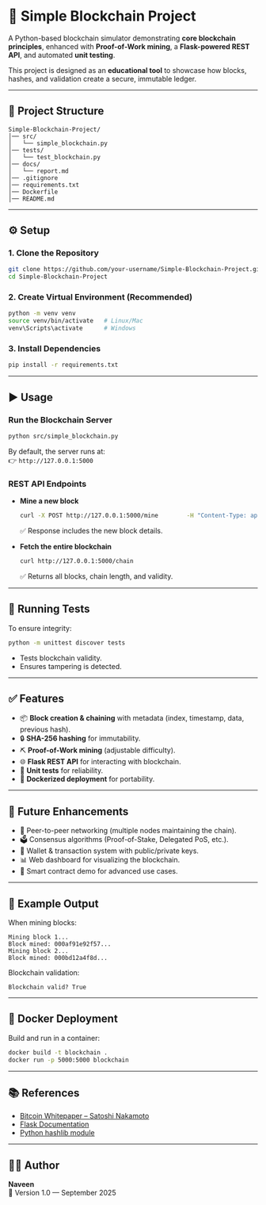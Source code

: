 # 🚀 Simple Blockchain Project

A Python-based blockchain simulator demonstrating **core blockchain principles**, enhanced with **Proof-of-Work mining**, a **Flask-powered REST API**, and automated **unit testing**.  

This project is designed as an **educational tool** to showcase how blocks, hashes, and validation create a secure, immutable ledger.  

---

## 📂 Project Structure
```
Simple-Blockchain-Project/
│── src/
│   └── simple_blockchain.py   
│── tests/
│   └── test_blockchain.py     
│── docs/
│   └── report.md             
│── .gitignore                 
│── requirements.txt          
│── Dockerfile                 
│── README.md                  
```

---

## ⚙️ Setup

### 1. Clone the Repository
```bash
git clone https://github.com/your-username/Simple-Blockchain-Project.git
cd Simple-Blockchain-Project
```

### 2. Create Virtual Environment (Recommended)
```bash
python -m venv venv
source venv/bin/activate   # Linux/Mac
venv\Scripts\activate      # Windows
```

### 3. Install Dependencies
```bash
pip install -r requirements.txt
```

---

## ▶️ Usage

### Run the Blockchain Server
```bash
python src/simple_blockchain.py
```

By default, the server runs at:  
👉 `http://127.0.0.1:5000`

### REST API Endpoints
- **Mine a new block**
  ```bash
  curl -X POST http://127.0.0.1:5000/mine        -H "Content-Type: application/json"        -d '{"data":"My first transaction"}'
  ```
  ✅ Response includes the new block details.

- **Fetch the entire blockchain**
  ```bash
  curl http://127.0.0.1:5000/chain
  ```
  ✅ Returns all blocks, chain length, and validity.

---

## 🧪 Running Tests
To ensure integrity:
```bash
python -m unittest discover tests
```
- Tests blockchain validity.  
- Ensures tampering is detected.  

---

## ✅ Features
- 📦 **Block creation & chaining** with metadata (index, timestamp, data, previous hash).  
- 🔒 **SHA-256 hashing** for immutability.  
- ⛏️ **Proof-of-Work mining** (adjustable difficulty).  
- 🌐 **Flask REST API** for interacting with blockchain.  
- 🧪 **Unit tests** for reliability.  
- 🐳 **Dockerized deployment** for portability.  

---

## 🌟 Future Enhancements
- 🤝 Peer-to-peer networking (multiple nodes maintaining the chain).  
- 🗳️ Consensus algorithms (Proof-of-Stake, Delegated PoS, etc.).  
- 💼 Wallet & transaction system with public/private keys.  
- 📊 Web dashboard for visualizing the blockchain.  
- 🔗 Smart contract demo for advanced use cases.  

---

## 📸 Example Output

When mining blocks:
```
Mining block 1...
Block mined: 000af91e92f57...
Mining block 2...
Block mined: 000bd12a4f8d...
```

Blockchain validation:
```
Blockchain valid? True
```

---

## 🐳 Docker Deployment
Build and run in a container:
```bash
docker build -t blockchain .
docker run -p 5000:5000 blockchain
```

---

## 📚 References
- [Bitcoin Whitepaper – Satoshi Nakamoto](https://bitcoin.org/bitcoin.pdf)  
- [Flask Documentation](https://flask.palletsprojects.com/)  
- [Python hashlib module](https://docs.python.org/3/library/hashlib.html)  

---

## 👨‍💻 Author
**Naveen**  
📅 Version 1.0 — September 2025  
